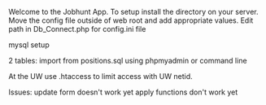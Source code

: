 Welcome to the Jobhunt App.
To setup install the directory on your server.
Move the config file outside of web root and add appropriate values.
Edit path in Db_Connect.php for config.ini file

mysql setup

2 tables:
import from positions.sql using phpmyadmin or command line

At the UW use .htaccess to limit access with UW netid.

Issues:
update form doesn't work yet
apply functions don't work yet
